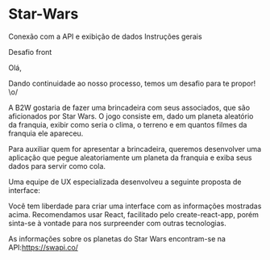 # Star-Wars
Conexão com a API e exibição de dados
Instruções gerais


Desafio front

Olá,



Dando continuidade ao nosso processo, temos um desafio para te propor! \o/



A B2W gostaria de fazer uma brincadeira com seus associados, que são aficionados por Star Wars. O jogo consiste em, dado um planeta aleatório da franquia, exibir como seria o clima, o terreno e em quantos filmes da franquia ele apareceu.



Para auxiliar quem for apresentar a brincadeira, queremos desenvolver uma aplicação que pegue aleatoriamente um planeta da franquia e exiba seus dados para servir como cola. 



Uma equipe de UX especializada desenvolveu a seguinte proposta de interface:



Você tem liberdade para criar uma interface com as informações mostradas acima. Recomendamos usar React, facilitado pelo create-react-app, porém sinta-se à vontade para nos surpreender com outras tecnologias.



As informações sobre os planetas do Star Wars encontram-se na API:https://swapi.co/

